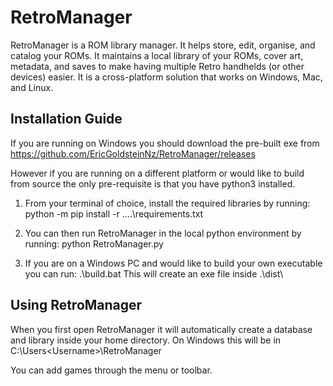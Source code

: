 # RetroManager

RetroManager is a ROM library manager. It helps store, edit, organise, and catalog your ROMs. It maintains a local library of your ROMs, cover art, metadata, and saves to make having multiple Retro handhelds (or other devices) easier. It is a cross-platform solution that works on Windows, Mac, and Linux.


## Installation Guide
If you are running on Windows you should download the pre-built exe from https://github.com/EricGoldsteinNz/RetroManager/releases

However if you are running on a different platform or would like to build from source the only pre-requisite is that you have python3 installed. 

1. From your terminal of choice, install the required libraries by running:
    python -m pip install -r ..\..\requirements.txt

2. You can then run RetroManager in the local python environment by running:
    python RetroManager.py

3. If you are on a Windows PC and would like to build your own executable you can run:
    .\build.bat
    This will create an exe file inside .\dist\

## Using RetroManager
When you first open RetroManager it will automatically create a database and library inside your home directory.
On Windows this will be in C:\Users\<Username>\RetroManager

You can add games through the menu or toolbar.